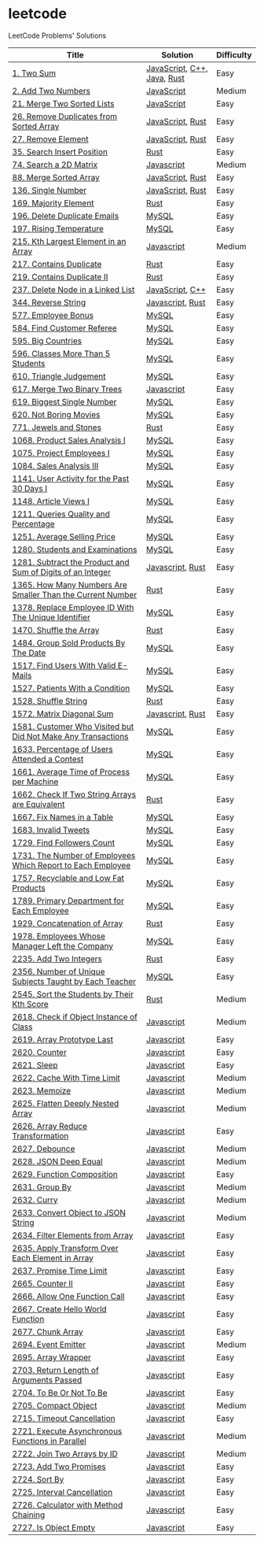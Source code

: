 # leetcode

LeetCode Problems' Solutions

| Title | Solution | Difficulty |
| ----- | -------- | ---------- |
|[1. Two Sum](https://leetcode.com/problems/two-sum/)| [JavaScript](./algorithms/two-sum/two-sum.js), [C++](./algorithms/two-sum/two-sum.cpp), [Java](./algorithms/two-sum/two-sum.java), [Rust](./algorithms//two-sum/two-sum.rs)|Easy|
|[2. Add Two Numbers](https://leetcode.cn/problems/add-two-numbers/)|[JavaScript](./algorithms/add-two-numbers/add-two-numbers.js)|Medium|
|[21. Merge Two Sorted Lists](https://leetcode.cn/problems/merge-two-sorted-lists/)|[JavaScript](./algorithms/merge-two-sorted-lists/merge-two-sorted-lists.js)|Easy|
|[26. Remove Duplicates from Sorted Array](https://leetcode.com/problems/remove-duplicates-from-sorted-array/)|[JavaScript](./algorithms/remove-duplicates-from-sorted-array/remove-duplicates-from-sorted-array.js), [Rust](./algorithms/remove-duplicates-from-sorted-array/remove-duplicates-from-sorted-array.rs)|Easy|
|[27. Remove Element](https://leetcode.com/problems/remove-element/)|[JavaScript](./algorithms/remove-element/remove-element.js), [Rust](./algorithms/remove-element/remove-element.rs)|Easy|
|[35. Search Insert Position](https://leetcode.com/problems/search-insert-position/)|[Rust](./algorithms/search-insert-position/search-insert-position.rs)|Easy|
|[74. Search a 2D Matrix](https://leetcode.com/problems/search-a-2d-matrix/)|[Javascript](./algorithms/search-a-2d-matrix/search-a-2d-matrix.js)|Medium|
|[88. Merge Sorted Array](https://leetcode.com/problems/merge-sorted-array/)|[JavaScript](./algorithms/merge-sorted-array/merge-sorted-array.js), [Rust](./algorithms/merge-sorted-array/merge-sorted-array.rs)|Easy|
|[136. Single Number](https://leetcode.com/problems/single-number/)|[JavaScript](./algorithms/single-number/single-number.js), [Rust](./algorithms/single-number/single-number.rs)|Easy|
|[169. Majority Element](https://leetcode.com/problems/majority-element/)|[Rust](./algorithms/majority-element/majority-element.rs)|Easy|
|[196. Delete Duplicate Emails](https://leetcode.cn/problems/delete-duplicate-emails/)|[MySQL](./algorithms/delete-duplicate-emails/delete-duplicate-emails.sql)|Easy|
|[197. Rising Temperature](https://leetcode.cn/problems/rising-temperature/)|[MySQL](./algorithms/rising-temperature/rising-temperature.sql)|Easy|
|[215. Kth Largest Element in an Array](https://leetcode.cn/problems/kth-largest-element-in-an-array/)|[Javascript](./algorithms/kth-largest-element-in-an-array/kth-largest-element-in-an-array.js)|Medium|
|[217. Contains Duplicate](https://leetcode.com/problems/contains-duplicate/)|[Rust](./algorithms/contains-duplicate/contains-duplicate.rs)|Easy|
|[219. Contains Duplicate II](https://leetcode.com/problems/contains-duplicate-ii)|[Rust](./algorithms/contains-duplicate-ii/contains-duplicate-ii.rs)|Easy|
|[237. Delete Node in a Linked List](https://leetcode.com/problems/delete-node-in-a-linked-list/)|[JavaScript](./algorithms/delete-node-in-a-linked-list/delete-node-in-a-linked-list.js), [C++](./algorithms/delete-node-in-a-linked-list/delete-node-in-a-linked-list.cpp)|Easy|
|[344. Reverse String](https://leetcode.cn/problems/reverse-string/)|[Javascript](./algorithms/reverse-string/reverse-string.js), [Rust](./algorithms/reverse-string/reverse-string.rs)|Easy|
|[577. Employee Bonus](https://leetcode.cn/problems/employee-bonus/)|[MySQL](./algorithms/employee-bonus/employee-bonus.sql)|Easy|
|[584. Find Customer Referee](https://leetcode.com/problems/find-customer-referee/)|[MySQL](./algorithms/find-customer-referee/find-customer-referee.sql)|Easy|
|[595. Big Countries](https://leetcode.cn/problems/big-countries/)|[MySQL](./algorithms/big-countries/big-countries.sql)|Easy|
|[596. Classes More Than 5 Students](https://leetcode.cn/problems/classes-more-than-5-students/)|[MySQL](./algorithms/classes-more-than-5-students/classes-more-than-5-students.sql)|Easy|
|[610. Triangle Judgement](https://leetcode.cn/problems/triangle-judgement/)|[MySQL](./algorithms/triangle-judgement/triangle-judgement.sql)|Easy|
|[617. Merge Two Binary Trees](https://leetcode.cn/problems/merge-two-binary-trees/)|[Javascript](./algorithms/merge-two-binary-trees/merge-two-binary-trees.js)|Easy|
|[619. Biggest Single Number](https://leetcode.cn/problems/biggest-single-number/)|[MySQL](./algorithms/biggest-single-number/biggest-single-number.sql)|Easy|
|[620. Not Boring Movies](https://leetcode.com/problems/not-boring-movies/)|[MySQL](./algorithms/not-boring-movies/not-boring-movies.sql)|Easy|
|[771. Jewels and Stones](https://leetcode.com/problems/jewels-and-stones/)|[Rust](./algorithms/jewels-and-stones/jewels-and-stones.rs)|Easy|
|[1068. Product Sales Analysis I](https://leetcode.cn/problems/product-sales-analysis-i/)|[MySQL](./algorithms/product-sales-analysis-i/product-sales-analysis-i.sql)|Easy|
|[1075. Project Employees I](https://leetcode.cn/problems/project-employees-i/)|[MySQL](./algorithms/project-employees-i/project-employees-i.sql)|Easy|
|[1084. Sales Analysis III](https://leetcode.cn/problems/sales-analysis-iii/)|[MySQL](./algorithms/sales-analysis-iii/sales-analysis-iii.sql)|Easy|
|[1141. User Activity for the Past 30 Days I](https://leetcode.cn/problems/user-activity-for-the-past-30-days-i/)|[MySQL](./algorithms/user-activity-for-the-past-30-days-i/user-activity-for-the-past-30-days-i.sql)|Easy|
|[1148. Article Views I](https://leetcode.cn/problems/article-views-i/)|[MySQL](./algorithms/article-views-i/article-views-i.sql)|Easy|
|[1211. Queries Quality and Percentage](https://leetcode.cn/problems/queries-quality-and-percentage/)|[MySQL](./algorithms/queries-quality-and-percentage/queries-quality-and-percentage.sql)|Easy|
|[1251. Average Selling Price](https://leetcode.cn/problems/average-selling-price/)|[MySQL](./algorithms/average-selling-price/average-selling-price.sql)|Easy|
|[1280. Students and Examinations](https://leetcode.cn/problems/students-and-examinations/)|[MySQL](./algorithms/students-and-examinations/students-and-examinations.sql)|Easy|
|[1281. Subtract the Product and Sum of Digits of an Integer](https://leetcode.cn/problems/subtract-the-product-and-sum-of-digits-of-an-integer/)|[Javascript](./algorithms/subtract-the-product-and-sum-of-digits-of-an-integer/subtract-the-product-and-sum-of-digits-of-an-integer.js), [Rust](./algorithms/subtract-the-product-and-sum-of-digits-of-an-integer/subtract-the-product-and-sum-of-digits-of-an-integer.rs)|Easy|
|[1365. How Many Numbers Are Smaller Than the Current Number](https://leetcode.com/problems/how-many-numbers-are-smaller-than-the-current-number/)|[Rust](./algorithms/how-many-numbers-are-smaller-than-the-current-number/how-many-numbers-are-smaller-than-the-current-number.rs)|Easy|
|[1378. Replace Employee ID With The Unique Identifier](https://leetcode.cn/problems/replace-employee-id-with-the-unique-identifier/)|[MySQL](./algorithms/replace-employee-id-with-the-unique-identifier/replace-employee-id-with-the-unique-identifier.sql)|Easy|
|[1470. Shuffle the Array](https://leetcode.com/problems/shuffle-the-array/)|[Rust](./algorithms/shuffle-the-array/shuffle-the-array.rs)|Easy|
|[1484. Group Sold Products By The Date](https://leetcode.cn/problems/group-sold-products-by-the-date/)|[MySQL](./algorithms/group-sold-products-by-the-date/group-sold-products-by-the-date.sql)|Easy|
|[1517. Find Users With Valid E-Mails](https://leetcode.com/problems/find-users-with-valid-e-mails/)|[MySQL](./algorithms/find-users-with-valid-e-mails/find-users-with-valid-e-mails.sql)|Easy|
|[1527. Patients With a Condition](https://leetcode.cn/problems/patients-with-a-condition/)|[MySQL](./algorithms/patients-with-a-condition/patients-with-a-condition.sql)|Easy|
|[1528. Shuffle String](https://leetcode.com/problems/shuffle-string/)|[Rust](./algorithms/shuffle-string/shuffle-string.rs)|Easy|
|[1572. Matrix Diagonal Sum](https://leetcode.cn/problems/matrix-diagonal-sum/)|[Javascript](./algorithms/matrix-diagonal-sum/matrix-diagonal-sum.js), [Rust](./algorithms/matrix-diagonal-sum/matrix-diagonal-sum.rs)|Easy|
|[1581. Customer Who Visited but Did Not Make Any Transactions](https://leetcode.cn/problems/customer-who-visited-but-did-not-make-any-transactions/)|[MySQL](./algorithms/customer-who-visited-but-did-not-make-any-transactions/customer-who-visited-but-did-not-make-any-transactions.sql)|Easy|
|[1633. Percentage of Users Attended a Contest](https://leetcode.cn/problems/percentage-of-users-attended-a-contest/)|[MySQL](./algorithms/percentage-of-users-attended-a-contest/percentage-of-users-attended-a-contest.sql)|Easy|
|[1661. Average Time of Process per Machine](https://leetcode.cn/problems/average-time-of-process-per-machine/)|[MySQL](./algorithms/average-time-of-process-per-machine/average-time-of-process-per-machine.sql)|Easy|
|[1662. Check If Two String Arrays are Equivalent](https://leetcode.com/problems/check-if-two-string-arrays-are-equivalent/)|[Rust](./algorithms/check-if-two-string-arrays-are-equivalent/check-if-two-string-arrays-are-equivalent.rs)|Easy|
|[1667. Fix Names in a Table](https://leetcode.cn/problems/fix-names-in-a-table/)|[MySQL](./algorithms/fix-names-in-a-table/fix-names-in-a-table.sql)|Easy|
|[1683. Invalid Tweets](https://leetcode.cn/problems/invalid-tweets/)|[MySQL](./algorithms/invalid-tweets/invalid-tweets.sql)|Easy|
|[1729. Find Followers Count](https://leetcode.cn/problems/find-followers-count/)|[MySQL](./algorithms/find-followers-count/find-followers-count.sql)|Easy|
|[1731. The Number of Employees Which Report to Each Employee](https://leetcode.cn/problems/the-number-of-employees-which-report-to-each-employee/)|[MySQL](./algorithms/the-number-of-employees-which-report-to-each-employee/the-number-of-employees-which-report-to-each-employee.sql)|Easy|
|[1757. Recyclable and Low Fat Products](https://leetcode.com/problems/recyclable-and-low-fat-products/)|[MySQL](./algorithms/recyclable-and-low-fat-products/recyclable-and-low-fat-products.sql)|Easy|
|[1789. Primary Department for Each Employee](https://leetcode.cn/problems/primary-department-for-each-employee/)|[MySQL](./algorithms/primary-department-for-each-employee/primary-department-for-each-employee.sql)|Easy|
|[1929. Concatenation of Array](https://leetcode.com/problems/concatenation-of-array/)|[Rust](./algorithms/concatenation-of-array/concatenation-of-array.rs)|Easy|
|[1978. Employees Whose Manager Left the Company](https://leetcode.cn/problems/employees-whose-manager-left-the-company/)|[MySQL](./algorithms/employees-whose-manager-left-the-company/employees-whose-manager-left-the-company.sql)|Easy|
|[2235. Add Two Integers](https://leetcode.com/problems/add-two-integers/)|[Rust](./algorithms/add-two-integers/add-two-integers.rs)|Easy|
|[2356. Number of Unique Subjects Taught by Each Teacher](https://leetcode.cn/problems/number-of-unique-subjects-taught-by-each-teacher/)|[MySQL](./algorithms/number-of-unique-subjects-taught-by-each-teacher/number-of-unique-subjects-taught-by-each-teacher.sql)|Easy|
|[2545. Sort the Students by Their Kth Score](https://leetcode.com/problems/sort-the-students-by-their-kth-score/)|[Rust](./algorithms/sort-the-students-by-their-kth-score/sort-the-students-by-their-kth-score.rs)|Medium|
|[2618. Check if Object Instance of Class](https://leetcode.com/problems/check-if-object-instance-of-class/)|[Javascript](./algorithms/check-if-object-instance-of-class/check-if-object-instance-of-class.js)|Medium|
|[2619. Array Prototype Last](https://leetcode.com/problems/array-prototype-last/)|[Javascript](./algorithms/array-prototype-last/array-prototype-last.js)|Easy|
|[2620. Counter](https://leetcode.com/problems/counter)|[Javascript](./algorithms/counter/counter.js)|Easy|
|[2621. Sleep](https://leetcode.com/problems/sleep/)|[Javascript](./algorithms/sleep/sleep.js)|Easy|
|[2622. Cache With Time Limit](https://leetcode.com/problems/cache-with-time-limit/)|[Javascript](./algorithms/cache-with-time-limit/cache-with-time-limit.js)|Medium|
|[2623. Memoize](https://leetcode.com/problems/memoize/)|[Javascript](./algorithms/memoize/memoize.js)|Medium|
|[2625. Flatten Deeply Nested Array](https://leetcode.com/problems/flatten-deeply-nested-array/)|[Javascript](./algorithms/flatten-deeply-nested-array/flatten-deeply-nested-array.js)|Medium|
|[2626. Array Reduce Transformation](https://leetcode.com/problems/array-reduce-transformation/)|[Javascript](./algorithms/array-reduce-transformation/array-reduce-transformation.js)|Easy|
|[2627. Debounce](https://leetcode.com/problems/debounce/)|[Javascript](./algorithms/debounce/debounce.js)|Medium|
|[2628. JSON Deep Equal](https://leetcode.cn/problems/json-deep-equal/)|[Javascript](./algorithms/json-deep-equal/json-deep-equal.js)|Medium|
|[2629. Function Composition](https://leetcode.com/problems/function-composition/)|[Javascript](./algorithms/function-composition/function-composition.js)|Easy|
|[2631. Group By](https://leetcode.com/problems/group-by/)|[Javascript](./algorithms/group-by/group-by.js)|Medium|
|[2632. Curry](https://leetcode.cn/problems/curry/)|[Javascript](./algorithms/curry/curry.js)|Medium|
|[2633. Convert Object to JSON String](https://leetcode.com/problems/convert-object-to-json-string/)|[Javascript](./algorithms/convert-object-to-json-string/convert-object-to-json-string.js)|Medium|
|[2634. Filter Elements from Array](https://leetcode.com/problems/filter-elements-from-array/)|[Javascript](./algorithms/filter-elements-from-array/filter-elements-from-array.js)|Easy|
|[2635. Apply Transform Over Each Element in Array](https://leetcode.com/problems/apply-transform-over-each-element-in-array/)|[Javascript](./algorithms/apply-transform-over-each-element-in-array/apply-transform-over-each-element-in-array.js)|Easy|
|[2637. Promise Time Limit](https://leetcode.com/problems/promise-time-limit/)|[Javascript](./algorithms/promise-time-limit/promise-time-limit.js)|Easy|
|[2665. Counter II](https://leetcode.com/problems/counter-ii/)|[Javascript](./algorithms/counter-ii/counter-ii.js)|Easy|
|[2666. Allow One Function Call](https://leetcode.com/problems/allow-one-function-call/)|[Javascript](./algorithms/allow-one-function-call/allow-one-function-call.js)|Easy|
|[2667. Create Hello World Function](https://leetcode.com/problems/create-hello-world-function/)|[Javascript](./algorithms/create-hello-world-function/create-hello-world-function.js)|Easy|
|[2677. Chunk Array](https://leetcode.com/problems/chunk-array/)|[Javascript](./algorithms/chunk-array/chunk-array.js)|Easy|
|[2694. Event Emitter](https://leetcode.com/problems/event-emitter/)|[Javascript](./algorithms/event-emitter/event-emitter.js)|Medium|
|[2695. Array Wrapper](https://leetcode.com/problems/array-wrapper/)|[Javascript](./algorithms/array-wrapper/array-wrapper.js)|Easy|
|[2703. Return Length of Arguments Passed](https://leetcode.com/problems/return-length-of-arguments-passed)|[Javascript](./algorithms/return-length-of-arguments-passed/arguments-length.js)|Easy|
|[2704. To Be Or Not To Be](https://leetcode.com/problems/to-be-or-not-to-be/)|[Javascript](./algorithms/to-be-or-not-to-be/to-be-or-not-to-be.js)|Easy|
|[2705. Compact Object](https://leetcode.com/problems/compact-object/)|[Javascript](./algorithms/compact-object/compact-object.js)|Medium|
|[2715. Timeout Cancellation](https://leetcode.com/problems/timeout-cancellation/)|[Javascript](./algorithms/timeout-cancellation/timeout-cancellation.js)|Easy|
|[2721. Execute Asynchronous Functions in Parallel](https://leetcode.com/problems/execute-asynchronous-functions-in-parallel/)|[Javascript](./algorithms/execute-asynchronous-functions-in-parallel/execute-asynchronous-functions-in-parallel.js)|Medium|
|[2722. Join Two Arrays by ID](https://leetcode.com/problems/join-two-arrays-by-id/)|[Javascript](./algorithms/join-two-arrays-by-id/join-two-arrays-by-id.js)|Medium|
|[2723. Add Two Promises](https://leetcode.com/problems/add-two-promises/)|[Javascript](./algorithms/add-two-promises/add-two-promises.js)|Easy|
|[2724. Sort By](https://leetcode.com/problems/sort-by/)|[Javascript](./algorithms/sort-by/sort-by.js)|Easy|
|[2725. Interval Cancellation](https://leetcode.com/problems/interval-cancellation/)|[Javascript](./algorithms/interval-cancellation/interval-cancellation.js)|Easy|
|[2726. Calculator with Method Chaining](https://leetcode.com/problems/calculator-with-method-chaining/)|[Javascript](./algorithms/calculator-with-method-chaining/calculator-with-method-chaining.js)|Easy|
|[2727. Is Object Empty](https://leetcode.com/problems/is-object-empty/)|[Javascript](./algorithms/is-object-empty/is-object-empty.js)|Easy|

